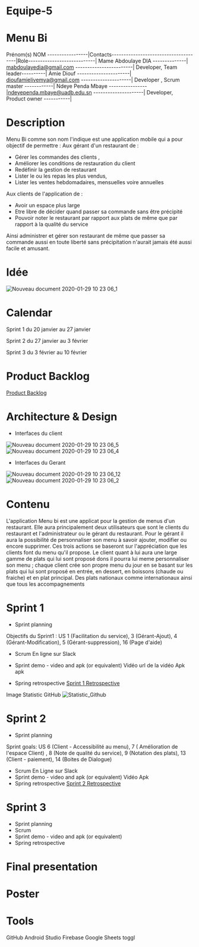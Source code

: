 # Equipe-5

# Menu Bi

Prénom(s) NOM -----------------|Contacts--------------------------------------|Role----------------------------|
Mame Abdoulaye DIA --------------| mabdoulayedia@gmail.com    ------------------------| Developer, Team leader----------|
Amie Diouf   ----------------------| dioufamielivemya@gmail.com  ---------------------|  Developer , Scrum master ------------|
Ndeye Penda Mbaye ----------------|ndeyependa.mbaye@uadb.edu.sn ---------------------| Developer, Product owner -----------|

# Description

Menu Bi comme son nom l'indique est une application mobile qui a pour objectif de permettre : 
Aux gérant d'un restaurant de : 
  - Gérer les commandes des clients ,
  - Améliorer les conditions de restauration du client
  - Redéfinir la gestion de restaurant
  - Lister le ou les repas les plus vendus,
  - Lister les ventes hebdomadaires, mensuelles voire annuelles 

Aux clients de l'application de :
- Avoir un espace plus large 
- Etre libre de décider quand passer sa commande sans être précipité
- Pouvoir noter le restaurant par rapport aux plats de même que par rapport à la qualité du  service 

Ainsi administrer et gérer son restaurant de même que passer sa commande aussi en toute liberté sans précipitation  n'aurait jamais été aussi facile et amusant.
# Idée

![Nouveau document 2020-01-29 10 23 06_1](https://user-images.githubusercontent.com/49824139/73349998-20b3ec00-4284-11ea-8563-cfbd199bb66f.jpg)
# Calendar
Sprint 1 du 20 janvier au 27 janvier

Sprint 2 du 27 janvier au 3 février

Sprint 3 du 3 février au 10 février
# Product Backlog
<a href="https://docs.google.com/spreadsheets/d/1ORDrBpE6AaK-ZOggjI5uBqdKJUpit-m5gIo9dFKkrFA/edit?ts=5df38714#gid=8"> Product Backlog</a>
# Architecture & Design 
* Interfaces du client


![Nouveau document 2020-01-29 10 23 06_5](https://user-images.githubusercontent.com/49824139/73351514-147d5e00-4287-11ea-9a62-c838718f9dc6.jpg)
![Nouveau document 2020-01-29 10 23 06_4](https://user-images.githubusercontent.com/49824139/73351726-8bb2f200-4287-11ea-8de9-8b3d267266cf.jpg)


* Interfaces du Gerant


![Nouveau document 2020-01-29 10 23 06_12](https://user-images.githubusercontent.com/49824139/73352061-37f4d880-4288-11ea-9acf-3b550a2613aa.jpg)
![Nouveau document 2020-01-29 10 23 06_2](https://user-images.githubusercontent.com/49824139/73352072-3deab980-4288-11ea-9705-3530bfc0602a.jpg)


# Contenu

L'application Menu bi est une applicat pour la gestion de menus d'un restaurant. Elle aura principalement deux utilisateurs que sont le  clients du restaurant et l'administrateur ou le gérant du restaurant. Pour le gérant il aura la possibilité de personnaliser son menu à savoir ajouter, modifier ou encore supprimer. Ces trois actions se baseront sur l'appréciation que les clients font du menu qu'il propose. Le client quant à lui aura une large gamme de plats qui lui sont proposé dons il pourra lui meme personnaliser son menu ; chaque client crée son propre menu du jour en se basant sur les plats qui lui sont proposé en entrée, en dessert, en boissons (chaude ou fraiche) et en plat principal. Des plats nationaux comme internationaux  ainsi que tous les accompagnements

# Sprint 1 

* Sprint planning

Objectifs du Sprint1 : US 1 (Facilitation du service), 3 (Gérant-Ajout), 4 (Gérant-Modification), 5 (Gérant-suppression), 16 (Page d'aide) 
* Scrum
En ligne sur Slack
* Sprint demo - video and apk (or equivalent)
Vidéo   url de la vidéo
Apk     apk

* Spring retrospective
<a href="https://github.com/Penda2M/Team-5/edit/master/Sprint%201-Retrospective"> Sprint 1 Retrospective</a>

Image Statistic GitHub
![Statistic_Github](https://user-images.githubusercontent.com/53229254/73164250-7902b680-40e9-11ea-8386-ac85374265fe.PNG)

# Sprint 2
 
* Sprint planning

 Sprint goals: US 6 (Client - Accessibilité au menu), 7 ( Amélioration de l'espace Client) , 8 (Note de qualité du service), 9 (Notation des plats),  13 (Client - paiement), 14 (Boites de Dialogue)
 
* Scrum
En Ligne sur Slack
* Sprint demo - video and apk (or equivalent)
Vidéo 
Apk
* Spring retrospective
<a href="https://github.com/Penda2M/Team-5/blob/master/Sprint-2%20Retrospective">Sprint 2 Retrospective</a>

# Sprint 3

* Sprint planning
* Scrum
* Sprint demo - video and apk (or equivalent)
* Spring retrospective

# Final presentation

# Poster

# Tools

GitHub
Android Studio 
Firebase
Google Sheets
toggl
